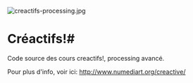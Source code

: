 ![creactifs-processing.jpg](https://bitbucket.org/repo/pEnj7e/images/2973022446-creactifs-processing.jpg)

# Créactifs!#

Code source des cours creactifs!, processing avancé.

Pour plus d'info, voir ici: http://www.numediart.org/creactive/